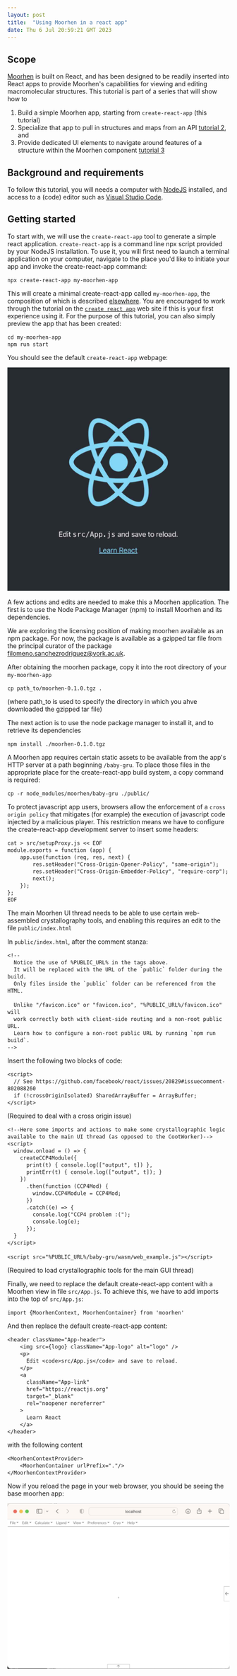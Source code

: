 ```yaml
---
layout: post
title:  "Using Moorhen in a react app"
date: Thu 6 Jul 20:59:21 GMT 2023
---
```


## Scope

[Moorhen](2023-04-16-moorhen.md) is built on React, and has been designed to be readily inserted
into React apps to provide Moorhen's capabilities for viewing and editing macromolecular structures.  This tutorial is part of a series that will show how to 

1. Build a simple Moorhen app, starting from `create-react-app` (this tutorial) 
2. Specialize that app to pull in structures and maps from an API [tutorial 2](), and
3. Provide dedicated UI elements to navigate around features of a structure within the Moorhen component [tutorial 3]()

## Background and requirements

To follow this tutorial, you will needs a computer with [NodeJS](https://nodejs.org) installed, and  access to a (code) editor such as [Visual Studio Code](https://code.visualstudio.com).

## Getting started

To start with, we will use the `create-react-app` tool to generate a simple react application. 
`create-react-app` is a command line npx script provided by your NodeJS installation. To use it, you will first need to launch a terminal application on your computer, navigate to the place you'd like to initiate your app and invoke the create-react-app command:

    npx create-react-app my-moorhen-app

This will create a minimal create-react-app called `my-moorhen-app`, the composition of which  is described [elsewhere](https://create-react-app.dev). You are encouraged to work through the tutorial on the [`create react app`](https://create-react-app.dev) web site if this is your first experience using it. For the purpose of this tutorial, you can also simply preview the app that has been created:

    cd my-moorhen-app
    npm run start

You should see the default `create-react-app` webpage:

![Default create react app](../../images/create-react-app.jpg)

A few actions and edits are needed to make this a Moorhen application. The first is to use the Node Package Manager (npm) to install Moorhen and its dependencies.

We are exploring the licensing position of making moorhen available as an npm package.  For now, the package is available as a gzipped tar file from the principal curator of the package <filomeno.sanchezrodriguez@york.ac.uk>.  

After obtaining the moorhen package, copy it into the root directory of your `my-moorhen-app`

    cp path_to/moorhen-0.1.0.tgz .

(where path_to is used to specify the directory in which you ahve downloaded the gzipped tar file)

The next action is to use the node package manager to install it, and to retrieve its dependencies

    npm install ./moorhen-0.1.0.tgz

A Moorhen app requires certain static assets to be available from the app's HTTP server at a path beginning `/baby-gru`.  To place those files in the appropriate place for the create-react-app build system, a copy command is required:

    cp -r node_modules/moorhen/baby-gru ./public/

To protect javascript app users, browsers allow the enforcement of a `cross origin policy` that mitigates (for example) the execution of javascript code injected by a malicious player. This restriction means we have to configure the create-react-app development server to insert some headers:

    cat > src/setupProxy.js << EOF
    module.exports = function (app) {
        app.use(function (req, res, next) {
            res.setHeader("Cross-Origin-Opener-Policy", "same-origin");
            res.setHeader("Cross-Origin-Embedder-Policy", "require-corp");
            next();
        });
    };   
    EOF 

The main Moorhen UI thread needs to be able to use certain web-assembled crystallography tools, and enabling this requires an edit to the file `public/index.html`

In `public/index.html`, after the comment stanza:

    <!--
      Notice the use of %PUBLIC_URL% in the tags above.
      It will be replaced with the URL of the `public` folder during the build.
      Only files inside the `public` folder can be referenced from the HTML.

      Unlike "/favicon.ico" or "favicon.ico", "%PUBLIC_URL%/favicon.ico" will
      work correctly both with client-side routing and a non-root public URL.
      Learn how to configure a non-root public URL by running `npm run build`.
    -->

Insert the following two blocks of code:

    <script>
      // See https://github.com/facebook/react/issues/20829#issuecomment-802088260
      if (!crossOriginIsolated) SharedArrayBuffer = ArrayBuffer;
    </script>

(Required to deal with a cross origin issue)
  
    <!--Here some imports and actions to make some crystallographic logic available to the main UI thread (as opposed to the CootWorker)-->
    <script>
      window.onload = () => {
        createCCP4Module({
          print(t) { console.log(["output", t]) },
          printErr(t) { console.log(["output", t]); }
        })
          .then(function (CCP4Mod) {
            window.CCP4Module = CCP4Mod;
          })
          .catch((e) => {
            console.log("CCP4 problem :(");
            console.log(e);
          });
      }
    </script>

    <script src="%PUBLIC_URL%/baby-gru/wasm/web_example.js"></script>

(Required to load crystallographic tools for the main GUI thread)

Finally, we need to replace the default create-react-app content with a Moorhen view in file `src/App.js`.  To achieve this, we have to add imports into the top of `src/App.js`:

    import {MoorhenContext, MoorhenContainer} from 'moorhen'

And then replace the default create-react-app content:

    <header className="App-header">
        <img src={logo} className="App-logo" alt="logo" />
        <p>
          Edit <code>src/App.js</code> and save to reload.
        </p>
        <a
          className="App-link"
          href="https://reactjs.org"
          target="_blank"
          rel="noopener noreferrer"
        >
          Learn React
        </a>
    </header>

with the following content

    <MoorhenContextProvider>
        <MoorhenContainer urlPrefix="."/>
    </MoorhenContextProvider>

Now if you reload the page in your  web browser, you should be seeing the base moorhen app:

![Base moorhen app](../../images/base-moorhen-app.jpg)










